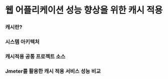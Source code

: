 # 웹 어플리케이션 성능 향상을 위한 캐시 적용

### 캐시란?

### 시스템 아키텍처

### 캐시적용 공통 프로젝트 소스

### Jmeter를 활용한 캐시 적용 서비스 성능 비교

